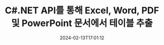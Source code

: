 ---
############################# Static ############################
layout: "auto-gen-parser"
date: 2024-02-13T17:01:12
draft: false
otherformats: odp ods odt one otp ott pdf pps ppsx ppt pptx rtf tex vdx vsdm vsdx

############################# Head ############################
head_title: "C#.NET API를 통해 PDF, DOCX, PPTX, XLSX, EPUB 등에서 테이블 추출"
head_description: "GroupDocs.Parser .NET API를 사용하면 프로그래머가 PDF, DOC, DOCX, PPT, PPTX, EML, MSG, XLS, XLSX, CSV에서 테이블을 추출할 수 있습니다. , ODT, RTF 및 .NET 앱 내의 다른 많은 문서 유형."

############################# Header ############################
title: "C#.NET API를 통해 Excel, Word, PDF 및 PowerPoint 문서에서 테이블 추출"
description: "GroupDocs.Parser .NET API를 통해 프로그래머는 PDF, DOC, DOCX, PPT, PPTX, EML, MSG, XLS, XLSX, CSV에서 테이블을 추출할 수 있습니다. , ODT, RTF & EPUB 문서 또는 페이지."
bg_image: "https://cms.admin.containerize.com/templates/aspose/App_Themes/V3/images/bg/header1.png"
bg_overlay: false
button:
    enable: true
    icon: "fas fa-arrow-down"
    label: "무료 평가판 다운로드"
    link: "https://downloads.groupdocs.com/parser/net"

############################# SubMenu ############################
submenu:
    enable: true

    left:
        img_alt: "GroupDocs.Parser for .NET"
        image: "https://cms.admin.containerize.com/templates/groupdocs/images/product-logos/90x90-noborder/groupdocs-parser-net.png"
        product: "GroupDocs.Parser"
        platform: ".NET"

    middle:
        button:

            # button loop
            - link: "https://apireference.groupdocs.com/parser/net"
              text: "API 참조"

            # button loop
            - link: "https://github.com/groupdocs-parser"
              text: "코드 예제"

            # button loop
            - link: "https://products.groupdocs.app/parser/family"
              text: "라이브 데모"

            # button loop
            - link: "https://purchase.groupdocs.com/pricing/parser/net"
              text: "가격"

    right:
        link_download: "https://downloads.groupdocs.com/parser"
        link_learn: "https://docs.groupdocs.com/parser/net"
        link_buy: "https://purchase.groupdocs.com"

############################# About ############################
about:
    enable: true
    title: ".NET API를 통해 XLAM 파일에서 테이블을 추출하는 방법은 무엇입니까?"
    content: |
        표는 행과 열로 배열된 셀 모음입니다. 테이블은 상세하거나 복잡한 데이터를 사용자가 쉽게 읽고 볼 수 있도록 저장하고 정리하는 데 매우 중요한 역할을 합니다. 표는 목록 만들기, 정보 비교, 데이터 정렬, 정보 그룹화, 데이터의 추세 또는 패턴 강조 등 다양한 방법으로 사용할 수 있습니다. GroupDocs.Parser for .NET는 소프트웨어 프로그래머가 PDF, 이메일, 전자책, Word(DOC, { 318}), PowerPoint (PPT, PPTX), Excel (XLS, XLSX), 이메일(EML, MSG) 형식 등. .NET API에는 문서에서 모든 테이블 추출, 특정 페이지에서 테이블 추출, 테이블 셀 데이터 가져오기, 테이블 행 및 열의 총 수 가져오기, 행 높이 가져오기, 테이블의 데이터를 인쇄하고 그 이상일 수 있습니다.
        
        

############################# Steps ############################
steps:
    enable: true
    title_left: ".NET의 XLAM에서 테이블 추출"
    content_left: |
        [GroupDocs.Parser for .NET](/ko/parser/net/)를 사용하면 C# 개발자가 몇 가지 간단한 단계를 구현하여 XLAM 파일에서 테이블을 쉽게 추출할 수 있습니다.
        
        * 초기 문서에 대한 [파서](https://reference.groupdocs.com/net/parser/groupdocs.parser/parser) 개체를 인스턴스화합니다.
        * 문서가 테이블 추출을 지원하는지 확인하십시오.
        * [PageTableAreaOptions](https://reference.groupdocs.com/parser/net/groupdocs.parser.options/pagetableareaoptions/) 및 인스턴스화 [TemplateTableLayout](https://reference.groupdocs.com/parser/net/groupdocs.parser.templates/templatetablelayout/) 테이블 레이아웃을 설정하는 클래스
        * [GetTables](https://reference.groupdocs.com/parser/net/groupdocs.parser/parser/methods/gettables) 메서드를 호출하고 [PageTableArea](https://reference.groupdocs.com/parser/net/groupdocs.parser.data/pagetablearea) 개체;

    title_right: "테이블 추출에 대해 자세히 알아보기"
    content_right: |
        * <a href="https://docs.groupdocs.com/parser/net/extract-tables-from-document/">문서에서 테이블을 추출하는 방법</a>
        * <a href="https://docs.groupdocs.com/parser/net/extract-tables-from-document-page/">문서 페이지에서 표를 추출하는 방법</a>
 
    code: |
     {{% parser/additional-styles %}}
     {{< parser/code-parser title="C# 예제 코드를 사용하여 XLAM 파일에서 테이블을 추출하는 방법">}}

        ```csharp    
        // GroupDocs.Parser API를 사용하여 XLAM 파일에서 테이블 추출
        // Parser 클래스의 인스턴스 생성
        using (Parser parser = new Parser(filePath)) {
            // 문서가 테이블 추출을 지원하는지 확인
            if (!parser.Features.Tables) {
                Console.WriteLine("문서는 테이블 추출을 지원하지 않습니다.");
                return;
            }
            // 테이블 레이아웃 만들기
            TemplateTableLayout layout = new TemplateTableLayout(
                new double[] { 50, 95, 275, 415, 485, 545 },
                new double[] { 325, 340, 365, 395 });
            // 테이블 추출 옵션 만들기
            PageTableAreaOptions options = new PageTableAreaOptions(layout);
            // 문서에서 테이블을 추출합니다.
            IEnumerable<PageTableArea> tables = parser.GetTables(options);
            // 테이블 반복
            foreach (PageTableArea t in tables) {
                // 행 반복
                for (int row = 0; row < t.RowCount; row++) {
                    // 열을 반복
                    for (int column = 0; column < t.ColumnCount; column++) {
                        // 테이블 셀 가져오기
                        PageTableAreaCell cell = t[row, column];
                        if (cell != null) {
                            // 테이블 셀 텍스트 인쇄
                            Console.Write(cell.Text);
                            Console.Write(" | ");
                        }
                    }
                    Console.WriteLine();
                }
                Console.WriteLine();
            }
        }
        ```
     {{< /parser/code-parser >}}

############################# More ############################
more:
    enable: true
    title_left: "시스템 요구 사항"
    content_left: |
        GroupDocs.Parser for .NET API는 모든 주요 플랫폼 및 운영 체제에서 지원됩니다. 아래 코드를 실행하기 전에 시스템에 다음 필수 구성 요소가 설치되어 있는지 확인하십시오.
        
        * 운영 체제: Microsoft Windows, Linux, MacOS
        * 개발 환경: Microsoft Visual Studio, Xamarin, MonoDevelop
        * 프레임워크
        * [Nuget](https://www.nuget.org/packages/groupdocs.parser)에서 GroupDocs.Parser for .NET의 최신 버전을 다운로드하세요.

    title_right: "GroupDocs.Parser for .NET를 사용하는 이유"
    content_right: |
        * 지원되는 모든 문서에서 일반 텍스트 추출 지원    
        * 사용자 정의 템플릿을 통한 문서 분석    
        * 구조화된 텍스트 추출을 완벽하게 지원    
        * 키워드 및 정규 표현식을 통한 텍스트 검색    
        * 형식이 지정된 텍스트, 메타데이터, 이미지, 컨테이너 및 첨부 파일 추출    
        * 지원되는 일부 문서 형식의 목차 추출    
        * PDF 문서에서 양식 데이터 구문 분석    
        * 문서에서 하이퍼링크 추출   

############################# About Formats ############################
about_formats:
    enable: true

############################# More Formats ############################
more_formats:
    enable: true
    title: "다른 문서 형식에서 테이블 추출"
    content: |
        .NET 파일 형식 및 이미지에 대한 문서 구문 분석 및 테이블 스캐닝 API. 아래에 설명된 대로 널리 사용되는 일부 파일 형식에 대한 데이터를 추출합니다.

############################# Back to top ###############################
back_to_top:
    enable: true
---